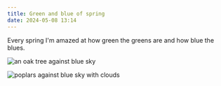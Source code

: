 ```yaml
---
title: Green and blue of spring
date: 2024-05-08 13:14
---
```


Every spring I'm amazed at how green the greens are and how blue the blues.

![an oak tree against blue sky](/static/img/oaktree_may7.jpg)

![poplars against blue sky with clouds](/static/img/poplars_may7.jpg)
